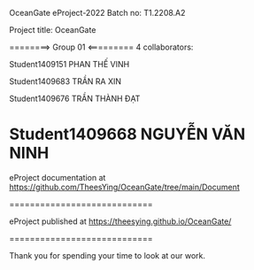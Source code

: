 OceanGate
eProject-2022 Batch no: T1.2208.A2

Project title: OceanGate

========> Group 01 <=========
4 collaborators:

Student1409151  PHAN THẾ VINH	

Student1409683  TRẦN RA XIN

Student1409676  TRẦN THÀNH ĐẠT

Student1409668  NGUYỄN VĂN NINH
============================

eProject documentation at https://github.com/TheesYing/OceanGate/tree/main/Document

============================

eProject published at https://theesying.github.io/OceanGate/

============================

Thank you for spending your time to look at our work.
